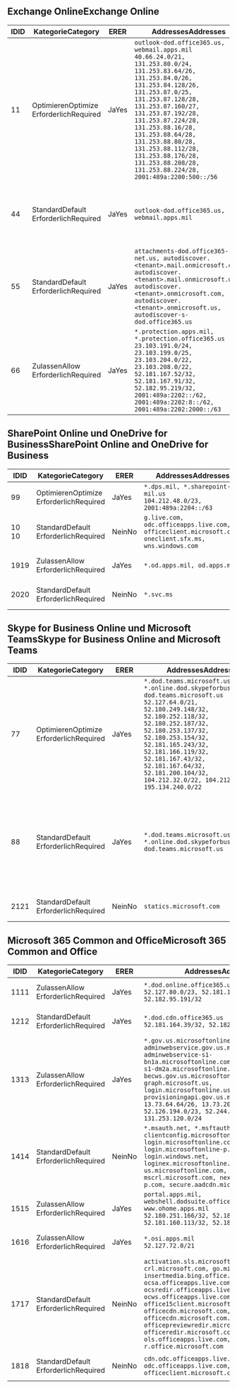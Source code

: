 <!--THIS FILE IS AUTOMATICALLY GENERATED. MANUAL CHANGES WILL BE OVERWRITTEN.-->
<!--Please contact the Office 365 Endpoints team with any questions.-->
<!--USGovDoD endpoints version 2019062800-->
<!--File generated 2019-06-28 11:00:09.8081-->

## <a name="exchange-online"></a><span data-ttu-id="7e6cc-101">Exchange Online</span><span class="sxs-lookup"><span data-stu-id="7e6cc-101">Exchange Online</span></span>

<span data-ttu-id="7e6cc-102">ID</span><span class="sxs-lookup"><span data-stu-id="7e6cc-102">ID</span></span> | <span data-ttu-id="7e6cc-103">Kategorie</span><span class="sxs-lookup"><span data-stu-id="7e6cc-103">Category</span></span> | <span data-ttu-id="7e6cc-104">ER</span><span class="sxs-lookup"><span data-stu-id="7e6cc-104">ER</span></span> | <span data-ttu-id="7e6cc-105">Addresses</span><span class="sxs-lookup"><span data-stu-id="7e6cc-105">Addresses</span></span> | <span data-ttu-id="7e6cc-106">Ports</span><span class="sxs-lookup"><span data-stu-id="7e6cc-106">Ports</span></span>
-- | -------------------- | --- | ---------------------------------------------------------------------------------------------------------------------------------------------------------------------------------------------------------------------------------------------------------------------------------------------------------------------------------------------------------------------------------------------- | -------------------------------
<span data-ttu-id="7e6cc-107">1</span><span class="sxs-lookup"><span data-stu-id="7e6cc-107">1</span></span> | <span data-ttu-id="7e6cc-108">Optimieren</span><span class="sxs-lookup"><span data-stu-id="7e6cc-108">Optimize</span></span><BR><span data-ttu-id="7e6cc-109">Erforderlich</span><span class="sxs-lookup"><span data-stu-id="7e6cc-109">Required</span></span> | <span data-ttu-id="7e6cc-110">Ja</span><span class="sxs-lookup"><span data-stu-id="7e6cc-110">Yes</span></span> | `outlook-dod.office365.us, webmail.apps.mil`<BR>`40.66.24.0/21, 131.253.80.0/24, 131.253.83.64/26, 131.253.84.0/26, 131.253.84.128/26, 131.253.87.0/25, 131.253.87.128/28, 131.253.87.160/27, 131.253.87.192/28, 131.253.87.224/28, 131.253.88.16/28, 131.253.88.64/28, 131.253.88.80/28, 131.253.88.112/28, 131.253.88.176/28, 131.253.88.208/28, 131.253.88.224/28, 2001:489a:2200:500::/56` | <span data-ttu-id="7e6cc-111">**TCP:** 443, 80</span><span class="sxs-lookup"><span data-stu-id="7e6cc-111">**TCP:** 443, 80</span></span>
<span data-ttu-id="7e6cc-112">4</span><span class="sxs-lookup"><span data-stu-id="7e6cc-112">4</span></span> | <span data-ttu-id="7e6cc-113">Standard</span><span class="sxs-lookup"><span data-stu-id="7e6cc-113">Default</span></span><BR><span data-ttu-id="7e6cc-114">Erforderlich</span><span class="sxs-lookup"><span data-stu-id="7e6cc-114">Required</span></span> | <span data-ttu-id="7e6cc-115">Ja</span><span class="sxs-lookup"><span data-stu-id="7e6cc-115">Yes</span></span> | `outlook-dod.office365.us, webmail.apps.mil` | <span data-ttu-id="7e6cc-116">**TCP:** 143, 25, 587, 993, 995</span><span class="sxs-lookup"><span data-stu-id="7e6cc-116">**TCP:** 143, 25, 587, 993, 995</span></span>
<span data-ttu-id="7e6cc-117">5</span><span class="sxs-lookup"><span data-stu-id="7e6cc-117">5</span></span> | <span data-ttu-id="7e6cc-118">Standard</span><span class="sxs-lookup"><span data-stu-id="7e6cc-118">Default</span></span><BR><span data-ttu-id="7e6cc-119">Erforderlich</span><span class="sxs-lookup"><span data-stu-id="7e6cc-119">Required</span></span> | <span data-ttu-id="7e6cc-120">Ja</span><span class="sxs-lookup"><span data-stu-id="7e6cc-120">Yes</span></span> | `attachments-dod.office365-net.us, autodiscover.<tenant>.mail.onmicrosoft.com, autodiscover.<tenant>.mail.onmicrosoft.us, autodiscover.<tenant>.onmicrosoft.com, autodiscover.<tenant>.onmicrosoft.us, autodiscover-s-dod.office365.us` | <span data-ttu-id="7e6cc-121">**TCP:** 443, 80</span><span class="sxs-lookup"><span data-stu-id="7e6cc-121">**TCP:** 443, 80</span></span>
<span data-ttu-id="7e6cc-122">6</span><span class="sxs-lookup"><span data-stu-id="7e6cc-122">6</span></span> | <span data-ttu-id="7e6cc-123">Zulassen</span><span class="sxs-lookup"><span data-stu-id="7e6cc-123">Allow</span></span><BR><span data-ttu-id="7e6cc-124">Erforderlich</span><span class="sxs-lookup"><span data-stu-id="7e6cc-124">Required</span></span> | <span data-ttu-id="7e6cc-125">Ja</span><span class="sxs-lookup"><span data-stu-id="7e6cc-125">Yes</span></span> | `*.protection.apps.mil, *.protection.office365.us`<BR>`23.103.191.0/24, 23.103.199.0/25, 23.103.204.0/22, 23.103.208.0/22, 52.181.167.52/32, 52.181.167.91/32, 52.182.95.219/32, 2001:489a:2202::/62, 2001:489a:2202:8::/62, 2001:489a:2202:2000::/63` | <span data-ttu-id="7e6cc-126">**TCP:** 25, 443</span><span class="sxs-lookup"><span data-stu-id="7e6cc-126">**TCP:** 25, 443</span></span>

## <a name="sharepoint-online-and-onedrive-for-business"></a><span data-ttu-id="7e6cc-127">SharePoint Online und OneDrive for Business</span><span class="sxs-lookup"><span data-stu-id="7e6cc-127">SharePoint Online and OneDrive for Business</span></span>

<span data-ttu-id="7e6cc-128">ID</span><span class="sxs-lookup"><span data-stu-id="7e6cc-128">ID</span></span> | <span data-ttu-id="7e6cc-129">Kategorie</span><span class="sxs-lookup"><span data-stu-id="7e6cc-129">Category</span></span> | <span data-ttu-id="7e6cc-130">ER</span><span class="sxs-lookup"><span data-stu-id="7e6cc-130">ER</span></span> | <span data-ttu-id="7e6cc-131">Addresses</span><span class="sxs-lookup"><span data-stu-id="7e6cc-131">Addresses</span></span> | <span data-ttu-id="7e6cc-132">Ports</span><span class="sxs-lookup"><span data-stu-id="7e6cc-132">Ports</span></span>
-- | -------------------- | --- | ---------------------------------------------------------------------------------------------------- | ----------------
<span data-ttu-id="7e6cc-133">9</span><span class="sxs-lookup"><span data-stu-id="7e6cc-133">9</span></span> | <span data-ttu-id="7e6cc-134">Optimieren</span><span class="sxs-lookup"><span data-stu-id="7e6cc-134">Optimize</span></span><BR><span data-ttu-id="7e6cc-135">Erforderlich</span><span class="sxs-lookup"><span data-stu-id="7e6cc-135">Required</span></span> | <span data-ttu-id="7e6cc-136">Ja</span><span class="sxs-lookup"><span data-stu-id="7e6cc-136">Yes</span></span> | `*.dps.mil, *.sharepoint-mil.us`<BR>`104.212.48.0/23, 2001:489a:2204::/63` | <span data-ttu-id="7e6cc-137">**TCP:** 443, 80</span><span class="sxs-lookup"><span data-stu-id="7e6cc-137">**TCP:** 443, 80</span></span>
<span data-ttu-id="7e6cc-138">10 </span><span class="sxs-lookup"><span data-stu-id="7e6cc-138">10</span></span> | <span data-ttu-id="7e6cc-139">Standard</span><span class="sxs-lookup"><span data-stu-id="7e6cc-139">Default</span></span><BR><span data-ttu-id="7e6cc-140">Erforderlich</span><span class="sxs-lookup"><span data-stu-id="7e6cc-140">Required</span></span> | <span data-ttu-id="7e6cc-141">Nein</span><span class="sxs-lookup"><span data-stu-id="7e6cc-141">No</span></span> | `g.live.com, odc.officeapps.live.com, officeclient.microsoft.com, oneclient.sfx.ms, wns.windows.com` | <span data-ttu-id="7e6cc-142">**TCP:** 443, 80</span><span class="sxs-lookup"><span data-stu-id="7e6cc-142">**TCP:** 443, 80</span></span>
<span data-ttu-id="7e6cc-143">19</span><span class="sxs-lookup"><span data-stu-id="7e6cc-143">19</span></span> | <span data-ttu-id="7e6cc-144">Zulassen</span><span class="sxs-lookup"><span data-stu-id="7e6cc-144">Allow</span></span><BR><span data-ttu-id="7e6cc-145">Erforderlich</span><span class="sxs-lookup"><span data-stu-id="7e6cc-145">Required</span></span> | <span data-ttu-id="7e6cc-146">Ja</span><span class="sxs-lookup"><span data-stu-id="7e6cc-146">Yes</span></span> | `*.od.apps.mil, od.apps.mil` | <span data-ttu-id="7e6cc-147">**TCP:** 443, 80</span><span class="sxs-lookup"><span data-stu-id="7e6cc-147">**TCP:** 443, 80</span></span>
<span data-ttu-id="7e6cc-148">20</span><span class="sxs-lookup"><span data-stu-id="7e6cc-148">20</span></span> | <span data-ttu-id="7e6cc-149">Standard</span><span class="sxs-lookup"><span data-stu-id="7e6cc-149">Default</span></span><BR><span data-ttu-id="7e6cc-150">Erforderlich</span><span class="sxs-lookup"><span data-stu-id="7e6cc-150">Required</span></span> | <span data-ttu-id="7e6cc-151">Nein</span><span class="sxs-lookup"><span data-stu-id="7e6cc-151">No</span></span> | `*.svc.ms` | <span data-ttu-id="7e6cc-152">**TCP:** 443, 80</span><span class="sxs-lookup"><span data-stu-id="7e6cc-152">**TCP:** 443, 80</span></span>

## <a name="skype-for-business-online-and-microsoft-teams"></a><span data-ttu-id="7e6cc-153">Skype for Business Online und Microsoft Teams</span><span class="sxs-lookup"><span data-stu-id="7e6cc-153">Skype for Business Online and Microsoft Teams</span></span>

<span data-ttu-id="7e6cc-154">ID</span><span class="sxs-lookup"><span data-stu-id="7e6cc-154">ID</span></span> | <span data-ttu-id="7e6cc-155">Kategorie</span><span class="sxs-lookup"><span data-stu-id="7e6cc-155">Category</span></span> | <span data-ttu-id="7e6cc-156">ER</span><span class="sxs-lookup"><span data-stu-id="7e6cc-156">ER</span></span> | <span data-ttu-id="7e6cc-157">Addresses</span><span class="sxs-lookup"><span data-stu-id="7e6cc-157">Addresses</span></span> | <span data-ttu-id="7e6cc-158">Ports</span><span class="sxs-lookup"><span data-stu-id="7e6cc-158">Ports</span></span>
-- | -------------------- | --- | -------------------------------------------------------------------------------------------------------------------------------------------------------------------------------------------------------------------------------------------------------------------------------------------------------------------------------------------------------- | --------------------------------------------------
<span data-ttu-id="7e6cc-159">7</span><span class="sxs-lookup"><span data-stu-id="7e6cc-159">7</span></span> | <span data-ttu-id="7e6cc-160">Optimieren</span><span class="sxs-lookup"><span data-stu-id="7e6cc-160">Optimize</span></span><BR><span data-ttu-id="7e6cc-161">Erforderlich</span><span class="sxs-lookup"><span data-stu-id="7e6cc-161">Required</span></span> | <span data-ttu-id="7e6cc-162">Ja</span><span class="sxs-lookup"><span data-stu-id="7e6cc-162">Yes</span></span> | `*.dod.teams.microsoft.us, *.online.dod.skypeforbusiness.us, dod.teams.microsoft.us`<BR>`52.127.64.0/21, 52.180.249.148/32, 52.180.252.118/32, 52.180.252.187/32, 52.180.253.137/32, 52.180.253.154/32, 52.181.165.243/32, 52.181.166.119/32, 52.181.167.43/32, 52.181.167.64/32, 52.181.200.104/32, 104.212.32.0/22, 104.212.60.0/23, 195.134.240.0/22` | <span data-ttu-id="7e6cc-163">**TCP:** 443</span><span class="sxs-lookup"><span data-stu-id="7e6cc-163">**TCP:** 443</span></span><BR><span data-ttu-id="7e6cc-164">**UDP:** 3478, 3479, 3480, 3481</span><span class="sxs-lookup"><span data-stu-id="7e6cc-164">**UDP:** 3478, 3479, 3480, 3481</span></span>
<span data-ttu-id="7e6cc-165">8</span><span class="sxs-lookup"><span data-stu-id="7e6cc-165">8</span></span> | <span data-ttu-id="7e6cc-166">Standard</span><span class="sxs-lookup"><span data-stu-id="7e6cc-166">Default</span></span><BR><span data-ttu-id="7e6cc-167">Erforderlich</span><span class="sxs-lookup"><span data-stu-id="7e6cc-167">Required</span></span> | <span data-ttu-id="7e6cc-168">Ja</span><span class="sxs-lookup"><span data-stu-id="7e6cc-168">Yes</span></span> | `*.dod.teams.microsoft.us, *.online.dod.skypeforbusiness.us, dod.teams.microsoft.us` | <span data-ttu-id="7e6cc-169">**TCP:** 5061, 50000-59999</span><span class="sxs-lookup"><span data-stu-id="7e6cc-169">**TCP:** 5061, 50000-59999</span></span><BR><span data-ttu-id="7e6cc-170">**UDP:** 50000-59999</span><span class="sxs-lookup"><span data-stu-id="7e6cc-170">**UDP:** 50000-59999</span></span>
<span data-ttu-id="7e6cc-171">21</span><span class="sxs-lookup"><span data-stu-id="7e6cc-171">21</span></span> | <span data-ttu-id="7e6cc-172">Standard</span><span class="sxs-lookup"><span data-stu-id="7e6cc-172">Default</span></span><BR><span data-ttu-id="7e6cc-173">Erforderlich</span><span class="sxs-lookup"><span data-stu-id="7e6cc-173">Required</span></span> | <span data-ttu-id="7e6cc-174">Nein</span><span class="sxs-lookup"><span data-stu-id="7e6cc-174">No</span></span> | `statics.microsoft.com` | <span data-ttu-id="7e6cc-175">**TCP:** 443</span><span class="sxs-lookup"><span data-stu-id="7e6cc-175">**TCP:** 443</span></span>

## <a name="microsoft-365-common-and-office"></a><span data-ttu-id="7e6cc-176">Microsoft 365 Common and Office</span><span class="sxs-lookup"><span data-stu-id="7e6cc-176">Microsoft 365 Common and Office</span></span> 

<span data-ttu-id="7e6cc-177">ID</span><span class="sxs-lookup"><span data-stu-id="7e6cc-177">ID</span></span> | <span data-ttu-id="7e6cc-178">Kategorie</span><span class="sxs-lookup"><span data-stu-id="7e6cc-178">Category</span></span> | <span data-ttu-id="7e6cc-179">ER</span><span class="sxs-lookup"><span data-stu-id="7e6cc-179">ER</span></span> | <span data-ttu-id="7e6cc-180">Addresses</span><span class="sxs-lookup"><span data-stu-id="7e6cc-180">Addresses</span></span> | <span data-ttu-id="7e6cc-181">Ports</span><span class="sxs-lookup"><span data-stu-id="7e6cc-181">Ports</span></span>
-- | ------------------- | --- | ------------------------------------------------------------------------------------------------------------------------------------------------------------------------------------------------------------------------------------------------------------------------------------------------------------------------------------------------------------------------------------------------ | ----------------
<span data-ttu-id="7e6cc-182">11</span><span class="sxs-lookup"><span data-stu-id="7e6cc-182">11</span></span> | <span data-ttu-id="7e6cc-183">Zulassen</span><span class="sxs-lookup"><span data-stu-id="7e6cc-183">Allow</span></span><BR><span data-ttu-id="7e6cc-184">Erforderlich</span><span class="sxs-lookup"><span data-stu-id="7e6cc-184">Required</span></span> | <span data-ttu-id="7e6cc-185">Ja</span><span class="sxs-lookup"><span data-stu-id="7e6cc-185">Yes</span></span> | `*.dod.online.office365.us`<BR>`52.127.80.0/23, 52.181.164.39/32, 52.182.95.191/32` | <span data-ttu-id="7e6cc-186">**TCP:** 443</span><span class="sxs-lookup"><span data-stu-id="7e6cc-186">**TCP:** 443</span></span>
<span data-ttu-id="7e6cc-187">12</span><span class="sxs-lookup"><span data-stu-id="7e6cc-187">12</span></span> | <span data-ttu-id="7e6cc-188">Standard</span><span class="sxs-lookup"><span data-stu-id="7e6cc-188">Default</span></span><BR><span data-ttu-id="7e6cc-189">Erforderlich</span><span class="sxs-lookup"><span data-stu-id="7e6cc-189">Required</span></span> | <span data-ttu-id="7e6cc-190">Ja</span><span class="sxs-lookup"><span data-stu-id="7e6cc-190">Yes</span></span> | `*.dod.cdn.office365.us`<BR>`52.181.164.39/32, 52.182.95.191/32` | <span data-ttu-id="7e6cc-191">**TCP:** 443</span><span class="sxs-lookup"><span data-stu-id="7e6cc-191">**TCP:** 443</span></span>
<span data-ttu-id="7e6cc-192">13</span><span class="sxs-lookup"><span data-stu-id="7e6cc-192">13</span></span> | <span data-ttu-id="7e6cc-193">Zulassen</span><span class="sxs-lookup"><span data-stu-id="7e6cc-193">Allow</span></span><BR><span data-ttu-id="7e6cc-194">Erforderlich</span><span class="sxs-lookup"><span data-stu-id="7e6cc-194">Required</span></span> | <span data-ttu-id="7e6cc-195">Ja</span><span class="sxs-lookup"><span data-stu-id="7e6cc-195">Yes</span></span> | `*.gov.us.microsoftonline.com, adminwebservice.gov.us.microsoftonline.com, adminwebservice-s1-bn1a.microsoftonline.com, adminwebservice-s1-dm2a.microsoftonline.com, becws.gov.us.microsoftonline.com, dod-graph.microsoft.us, login.microsoftonline.us, provisioningapi.gov.us.microsoftonline.com`<BR>`13.73.64.64/26, 13.73.208.128/25, 52.126.194.0/23, 52.244.120.128/25, 131.253.120.0/24` | <span data-ttu-id="7e6cc-196">**TCP:** 443</span><span class="sxs-lookup"><span data-stu-id="7e6cc-196">**TCP:** 443</span></span>
<span data-ttu-id="7e6cc-197">14</span><span class="sxs-lookup"><span data-stu-id="7e6cc-197">14</span></span> | <span data-ttu-id="7e6cc-198">Standard</span><span class="sxs-lookup"><span data-stu-id="7e6cc-198">Default</span></span><BR><span data-ttu-id="7e6cc-199">Erforderlich</span><span class="sxs-lookup"><span data-stu-id="7e6cc-199">Required</span></span> | <span data-ttu-id="7e6cc-200">Nein</span><span class="sxs-lookup"><span data-stu-id="7e6cc-200">No</span></span> | `*.msauth.net, *.msftauth.net, clientconfig.microsoftonline-p.net, login.microsoftonline.com, login.microsoftonline-p.com, login.windows.net, loginex.microsoftonline.com, login-us.microsoftonline.com, mscrl.microsoft.com, nexus.microsoftonline-p.com, secure.aadcdn.microsoftonline-p.com` | <span data-ttu-id="7e6cc-201">**TCP:** 443</span><span class="sxs-lookup"><span data-stu-id="7e6cc-201">**TCP:** 443</span></span>
<span data-ttu-id="7e6cc-202">15</span><span class="sxs-lookup"><span data-stu-id="7e6cc-202">15</span></span> | <span data-ttu-id="7e6cc-203">Zulassen</span><span class="sxs-lookup"><span data-stu-id="7e6cc-203">Allow</span></span><BR><span data-ttu-id="7e6cc-204">Erforderlich</span><span class="sxs-lookup"><span data-stu-id="7e6cc-204">Required</span></span> | <span data-ttu-id="7e6cc-205">Ja</span><span class="sxs-lookup"><span data-stu-id="7e6cc-205">Yes</span></span> | `portal.apps.mil, webshell.dodsuite.office365.us, www.ohome.apps.mil`<BR>`52.180.251.166/32, 52.181.160.19/32, 52.181.160.113/32, 52.182.92.132/32` | <span data-ttu-id="7e6cc-206">**TCP:** 443</span><span class="sxs-lookup"><span data-stu-id="7e6cc-206">**TCP:** 443</span></span>
<span data-ttu-id="7e6cc-207">16</span><span class="sxs-lookup"><span data-stu-id="7e6cc-207">16</span></span> | <span data-ttu-id="7e6cc-208">Zulassen</span><span class="sxs-lookup"><span data-stu-id="7e6cc-208">Allow</span></span><BR><span data-ttu-id="7e6cc-209">Erforderlich</span><span class="sxs-lookup"><span data-stu-id="7e6cc-209">Required</span></span> | <span data-ttu-id="7e6cc-210">Ja</span><span class="sxs-lookup"><span data-stu-id="7e6cc-210">Yes</span></span> | `*.osi.apps.mil`<BR>`52.127.72.0/21` | <span data-ttu-id="7e6cc-211">**TCP:** 443</span><span class="sxs-lookup"><span data-stu-id="7e6cc-211">**TCP:** 443</span></span>
<span data-ttu-id="7e6cc-212">17</span><span class="sxs-lookup"><span data-stu-id="7e6cc-212">17</span></span> | <span data-ttu-id="7e6cc-213">Standard</span><span class="sxs-lookup"><span data-stu-id="7e6cc-213">Default</span></span><BR><span data-ttu-id="7e6cc-214">Erforderlich</span><span class="sxs-lookup"><span data-stu-id="7e6cc-214">Required</span></span> | <span data-ttu-id="7e6cc-215">Nein</span><span class="sxs-lookup"><span data-stu-id="7e6cc-215">No</span></span> | `activation.sls.microsoft.com, crl.microsoft.com, go.microsoft.com, insertmedia.bing.office.net, ocsa.officeapps.live.com, ocsredir.officeapps.live.com, ocws.officeapps.live.com, office15client.microsoft.com, officecdn.microsoft.com, officecdn.microsoft.com.edgesuite.net, officepreviewredir.microsoft.com, officeredir.microsoft.com, ols.officeapps.live.com, r.office.microsoft.com` | <span data-ttu-id="7e6cc-216">**TCP:** 443, 80</span><span class="sxs-lookup"><span data-stu-id="7e6cc-216">**TCP:** 443, 80</span></span>
<span data-ttu-id="7e6cc-217">18</span><span class="sxs-lookup"><span data-stu-id="7e6cc-217">18</span></span> | <span data-ttu-id="7e6cc-218">Standard</span><span class="sxs-lookup"><span data-stu-id="7e6cc-218">Default</span></span><BR><span data-ttu-id="7e6cc-219">Erforderlich</span><span class="sxs-lookup"><span data-stu-id="7e6cc-219">Required</span></span> | <span data-ttu-id="7e6cc-220">Nein</span><span class="sxs-lookup"><span data-stu-id="7e6cc-220">No</span></span> | `cdn.odc.officeapps.live.com, odc.officeapps.live.com, officeclient.microsoft.com` | <span data-ttu-id="7e6cc-221">**TCP:** 443, 80</span><span class="sxs-lookup"><span data-stu-id="7e6cc-221">**TCP:** 443, 80</span></span>
